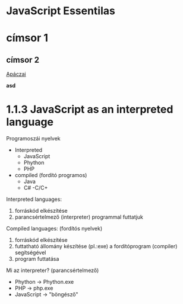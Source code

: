 # JavaScript Essentilas
 
# címsor 1
## címsor 2
[Apáczai](https://apaczai.tmszc.hu/)

**asd**
# 1.1.3 JavaScript as an interpreted language

Programoszái nyelvek

- Interpreted 
    - JavaScript
    - Phython
    - PHP
- compiled (fordító programos) 
    - Java
    - C# 
    -C/C+


Interpreted languages:
 1. forráskód elkészítése
 2. parancsértelmező (interpreter) programmal futtatjuk


Compiled languages: (fordítós nyelvek)
1. forráskód elkészítése
2. futtatható állomány készítése (pl.:exe) a fordítóprogram (compiler) segítségével
3. program futtatása

Mi az interpreter? (parancsértelmező)
- Phython -> Phython.exe
- PHP -> php.exe
- JavaScript -> "böngésző"




